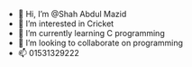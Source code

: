 - 👋 Hi, I’m @Shah Abdul Mazid
- 👀 I’m interested in Cricket
- 🌱 I’m currently learning C programming
- 💞️ I’m looking to collaborate on programming
- 📫 01531329222

<!---
S-A-MAZID01/S-A-MAZID01 is a ✨ special ✨ repository because its `README.md` (this file) appears on your GitHub profile.
You can click the Preview link to take a look at your changes.
--->
